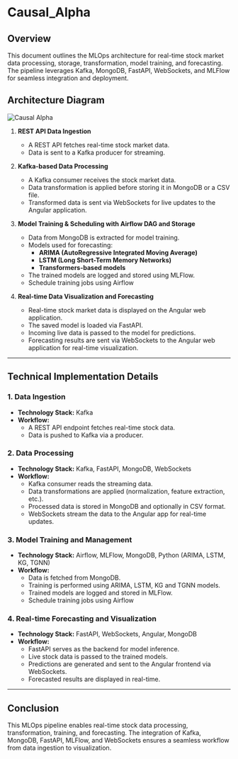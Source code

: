 # Causal_Alpha
## Overview
This document outlines the MLOps architecture for real-time stock market data processing, storage, transformation, model training, and forecasting. The pipeline leverages Kafka, MongoDB, FastAPI, WebSockets, and MLFlow for seamless integration and deployment.

## Architecture Diagram
![Causal Alpha](https://github.com/user-attachments/assets/1e81257c-86c0-4d81-a3ac-12f6455ae2ed)

  
1. **REST API Data Ingestion**
   - A REST API fetches real-time stock market data.
   - Data is sent to a Kafka producer for streaming.

2. **Kafka-based Data Processing**
   - A Kafka consumer receives the stock market data.
   - Data transformation is applied before storing it in MongoDB or a CSV file.
   - Transformed data is sent via WebSockets for live updates to the Angular application.

3. **Model Training & Scheduling with Airflow DAG and Storage**
   - Data from MongoDB is extracted for model training.
   - Models used for forecasting:
     - **ARIMA (AutoRegressive Integrated Moving Average)**
     - **LSTM (Long Short-Term Memory Networks)**
     - **Transformers-based models**
   - The trained models are logged and stored using MLFlow.
   - Schedule training jobs using Airflow

4. **Real-time Data Visualization and Forecasting**
   - Real-time stock market data is displayed on the Angular web application.
   - The saved model is loaded via FastAPI.
   - Incoming live data is passed to the model for predictions.
   - Forecasting results are sent via WebSockets to the Angular web application for real-time visualization.

---

## Technical Implementation Details

### 1. Data Ingestion
- **Technology Stack:** Kafka
- **Workflow:**
  - A REST API endpoint fetches real-time stock data.
  - Data is pushed to Kafka via a producer.

### 2. Data Processing
- **Technology Stack:** Kafka, FastAPI, MongoDB, WebSockets
- **Workflow:**
  - Kafka consumer reads the streaming data.
  - Data transformations are applied (normalization, feature extraction, etc.).
  - Processed data is stored in MongoDB and optionally in CSV format.
  - WebSockets stream the data to the Angular app for real-time updates.

### 3. Model Training and Management
- **Technology Stack:** Airflow, MLFlow, MongoDB, Python (ARIMA, LSTM, KG, TGNN)
- **Workflow:**
  - Data is fetched from MongoDB.
  - Training is performed using ARIMA, LSTM, KG and TGNN models.
  - Trained models are logged and stored in MLFlow.
  - Schedule training jobs using Airflow

### 4. Real-time Forecasting and Visualization
- **Technology Stack:** FastAPI, WebSockets, Angular, MongoDB
- **Workflow:**
  - FastAPI serves as the backend for model inference.
  - Live stock data is passed to the trained models.
  - Predictions are generated and sent to the Angular frontend via WebSockets.
  - Forecasted results are displayed in real-time.

---

## Conclusion
This MLOps pipeline enables real-time stock data processing, transformation, training, and forecasting. The integration of Kafka, MongoDB, FastAPI, MLFlow, and WebSockets ensures a seamless workflow from data ingestion to visualization.



